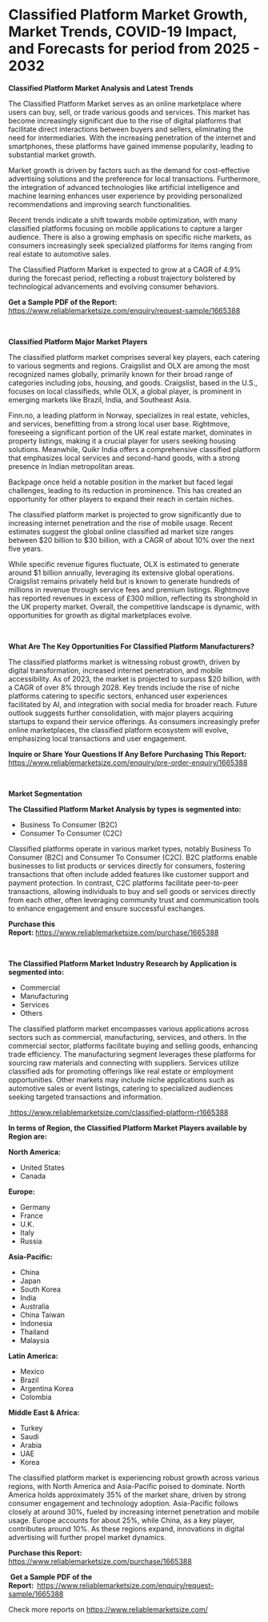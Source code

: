 <p><h1>Classified Platform Market Growth, Market Trends, COVID-19 Impact, and Forecasts for period from 2025 - 2032</h1></p><p><strong>Classified Platform Market Analysis and Latest Trends</strong></p>
<p><p>The Classified Platform Market serves as an online marketplace where users can buy, sell, or trade various goods and services. This market has become increasingly significant due to the rise of digital platforms that facilitate direct interactions between buyers and sellers, eliminating the need for intermediaries. With the increasing penetration of the internet and smartphones, these platforms have gained immense popularity, leading to substantial market growth.</p><p>Market growth is driven by factors such as the demand for cost-effective advertising solutions and the preference for local transactions. Furthermore, the integration of advanced technologies like artificial intelligence and machine learning enhances user experience by providing personalized recommendations and improving search functionalities.</p><p>Recent trends indicate a shift towards mobile optimization, with many classified platforms focusing on mobile applications to capture a larger audience. There is also a growing emphasis on specific niche markets, as consumers increasingly seek specialized platforms for items ranging from real estate to automotive sales.</p><p>The Classified Platform Market is expected to grow at a CAGR of 4.9% during the forecast period, reflecting a robust trajectory bolstered by technological advancements and evolving consumer behaviors.</p></p>
<p><strong>Get a Sample PDF of the Report:&nbsp;</strong> <a href="https://www.reliablemarketsize.com/enquiry/request-sample/1665388?utm_campaign=2453&utm_medium=2&utm_source=Github&utm_content=ia&utm_term=09032025&utm_id=classified-platform">https://www.reliablemarketsize.com/enquiry/request-sample/1665388</a></p>
<p>&nbsp;</p>
<p><strong>Classified Platform Major Market Players</strong></p>
<p><p>The classified platform market comprises several key players, each catering to various segments and regions. Craigslist and OLX are among the most recognized names globally, primarily known for their broad range of categories including jobs, housing, and goods. Craigslist, based in the U.S., focuses on local classifieds, while OLX, a global player, is prominent in emerging markets like Brazil, India, and Southeast Asia.  </p><p>Finn.no, a leading platform in Norway, specializes in real estate, vehicles, and services, benefitting from a strong local user base. Rightmove, foreseeing a significant portion of the UK real estate market, dominates in property listings, making it a crucial player for users seeking housing solutions. Meanwhile, Quikr India offers a comprehensive classified platform that emphasizes local services and second-hand goods, with a strong presence in Indian metropolitan areas.</p><p>Backpage once held a notable position in the market but faced legal challenges, leading to its reduction in prominence. This has created an opportunity for other players to expand their reach in certain niches.</p><p>The classified platform market is projected to grow significantly due to increasing internet penetration and the rise of mobile usage. Recent estimates suggest the global online classified ad market size ranges between $20 billion to $30 billion, with a CAGR of about 10% over the next five years.</p><p>While specific revenue figures fluctuate, OLX is estimated to generate around $1 billion annually, leveraging its extensive global operations. Craigslist remains privately held but is known to generate hundreds of millions in revenue through service fees and premium listings. Rightmove has reported revenues in excess of £300 million, reflecting its stronghold in the UK property market. Overall, the competitive landscape is dynamic, with opportunities for growth as digital marketplaces evolve.</p></p>
<p>&nbsp;</p>
<p><strong>What Are The Key Opportunities For Classified Platform Manufacturers?</strong></p>
<p><p>The classified platforms market is witnessing robust growth, driven by digital transformation, increased internet penetration, and mobile accessibility. As of 2023, the market is projected to surpass $20 billion, with a CAGR of over 8% through 2028. Key trends include the rise of niche platforms catering to specific sectors, enhanced user experiences facilitated by AI, and integration with social media for broader reach. Future outlook suggests further consolidation, with major players acquiring startups to expand their service offerings. As consumers increasingly prefer online marketplaces, the classified platform ecosystem will evolve, emphasizing local transactions and user engagement.</p></p>
<p><strong>Inquire or Share Your Questions If Any Before Purchasing This Report:</strong> <a href="https://www.reliablemarketsize.com/enquiry/pre-order-enquiry/1665388?utm_campaign=2453&utm_medium=2&utm_source=Github&utm_content=ia&utm_term=09032025&utm_id=classified-platform">https://www.reliablemarketsize.com/enquiry/pre-order-enquiry/1665388</a></p>
<p>&nbsp;</p>
<p><strong>Market Segmentation</strong></p>
<p><strong>The Classified Platform Market Analysis by types is segmented into:</strong></p>
<p><ul><li>Business To Consumer (B2C)</li><li>Consumer To Consumer (C2C)</li></ul></p>
<p><p>Classified platforms operate in various market types, notably Business To Consumer (B2C) and Consumer To Consumer (C2C). B2C platforms enable businesses to list products or services directly for consumers, fostering transactions that often include added features like customer support and payment protection. In contrast, C2C platforms facilitate peer-to-peer transactions, allowing individuals to buy and sell goods or services directly from each other, often leveraging community trust and communication tools to enhance engagement and ensure successful exchanges.</p></p>
<p><strong>Purchase this Report:&nbsp;</strong><a href="https://www.reliablemarketsize.com/purchase/1665388?utm_campaign=2453&utm_medium=2&utm_source=Github&utm_content=ia&utm_term=09032025&utm_id=classified-platform">https://www.reliablemarketsize.com/purchase/1665388</a></p>
<p>&nbsp;</p>
<p><strong>The Classified Platform Market Industry Research by Application is segmented into:</strong></p>
<p><ul><li>Commercial</li><li>Manufacturing</li><li>Services</li><li>Others</li></ul></p>
<p><p>The classified platform market encompasses various applications across sectors such as commercial, manufacturing, services, and others. In the commercial sector, platforms facilitate buying and selling goods, enhancing trade efficiency. The manufacturing segment leverages these platforms for sourcing raw materials and connecting with suppliers. Services utilize classified ads for promoting offerings like real estate or employment opportunities. Other markets may include niche applications such as automotive sales or event listings, catering to specialized audiences seeking targeted transactions and information.</p></p>
<p><a href="https://www.reliablemarketsize.com/classified-platform-r1665388?utm_campaign=2453&utm_medium=2&utm_source=Github&utm_content=ia&utm_term=09032025&utm_id=classified-platform">&nbsp;https://www.reliablemarketsize.com/classified-platform-r1665388</a></p>
<p><strong>In terms of Region, the Classified Platform Market Players available by Region are:</strong></p>
<p>
    <p> <strong> North America: </strong>
        <ul>
            <li>United States</li>
            <li>Canada</li>
        </ul>
        </p> 
    <p> <strong> Europe: </strong>
        <ul>
            <li>Germany</li>
            <li>France</li>
            <li>U.K.</li>
            <li>Italy</li>
            <li>Russia</li>
        </ul>
        </p> 
    <p> <strong> Asia-Pacific: </strong>
        <ul>
            <li>China</li>
            <li>Japan</li>
            <li>South Korea</li>
            <li>India</li>
            <li>Australia</li>
            <li>China Taiwan</li>
            <li>Indonesia</li>
            <li>Thailand</li>
            <li>Malaysia</li>
        </ul>
        </p> 
    <p> <strong> Latin America: </strong>
        <ul>
            <li>Mexico</li>
            <li>Brazil</li>
            <li>Argentina Korea</li>
            <li>Colombia</li>
        </ul>
        </p> 
    <p> <strong> Middle East & Africa: </strong>
        <ul>
            <li>Turkey</li>
            <li>Saudi</li>
            <li>Arabia</li>
            <li>UAE</li>
            <li>Korea</li>
        </ul>
    </p>
    </p>
<p><p>The classified platform market is experiencing robust growth across various regions, with North America and Asia-Pacific poised to dominate. North America holds approximately 35% of the market share, driven by strong consumer engagement and technology adoption. Asia-Pacific follows closely at around 30%, fueled by increasing internet penetration and mobile usage. Europe accounts for about 25%, while China, as a key player, contributes around 10%. As these regions expand, innovations in digital advertising will further propel market dynamics.</p></p>
<p><strong>Purchase this Report: </strong><a href="https://www.reliablemarketsize.com/purchase/1665388?utm_campaign=2453&utm_medium=2&utm_source=Github&utm_content=ia&utm_term=09032025&utm_id=classified-platform">https://www.reliablemarketsize.com/purchase/1665388</a></p>
<p>&nbsp;<strong>Get a Sample PDF of the Report:&nbsp;&nbsp;</strong><a href="https://www.reliablemarketsize.com/enquiry/request-sample/1665388?utm_campaign=2453&utm_medium=2&utm_source=Github&utm_content=ia&utm_term=09032025&utm_id=classified-platform">https://www.reliablemarketsize.com/enquiry/request-sample/1665388</a></p>
<p><strong></strong></p>
<p>Check more reports on <a href="https://www.reliablemarketsize.com/?utm_campaign=2453&utm_medium=2&utm_source=Github&utm_content=ia&utm_term=09032025&utm_id=classified-platform">https://www.reliablemarketsize.com/</a></p>